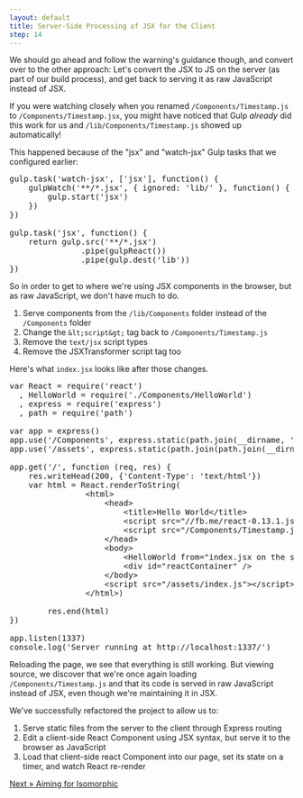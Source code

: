 ```yaml
---
layout: default
title: Server-Side Processing of JSX for the Client
step: 14
---
```

We should go ahead and follow the warning's guidance though, and convert over to the other approach: Let's convert the JSX to JS on the server (as part of our build process), and get back to serving it as raw JavaScript instead of JSX.

If you were watching closely when you renamed `/Components/Timestamp.js` to `/Components/Timestamp.jsx`, you might have noticed that Gulp *already* did this work for us and `/lib/Components/Timestamp.js` showed up automatically!

This happened because of the "jsx" and "watch-jsx" Gulp tasks that we configured earlier:

<pre class="brush: js">
gulp.task('watch-jsx', ['jsx'], function() {
    gulpWatch('**/*.jsx', { ignored: 'lib/' }, function() {
        gulp.start('jsx')
    })
})

gulp.task('jsx', function() {
    return gulp.src('**/*.jsx')
               .pipe(gulpReact())
               .pipe(gulp.dest('lib'))
})
</pre>

So in order to get to where we're using JSX components in the browser, but as raw JavaScript, we don't have much to do.

1. Serve components from the `/lib/Components` folder instead of the `/Components` folder
1. Change the `&lt;script&gt;` tag back to `/Components/Timestamp.js`
1. Remove the `text/jsx` script types
1. Remove the JSXTransformer script tag too

Here's what `index.jsx` looks like after those changes.

<pre class="brush: js">
var React = require('react')
  , HelloWorld = require('./Components/HelloWorld')
  , express = require('express')
  , path = require('path')

var app = express()
app.use('/Components', express.static(path.join(__dirname, 'Components')))
app.use('/assets', express.static(path.join(path.join(__dirname, '..'), 'assets')))

app.get('/', function (req, res) {
    res.writeHead(200, {'Content-Type': 'text/html'})
    var html = React.renderToString(
                &lt;html&gt;
                    &lt;head&gt;
                        &lt;title&gt;Hello World&lt;/title&gt;
                        &lt;script src="//fb.me/react-0.13.1.js"&gt;&lt;/script&gt;
                        &lt;script src="/Components/Timestamp.js"&gt;&lt;/script&gt;
                    &lt;/head&gt;
                    &lt;body&gt;
                        &lt;HelloWorld from="index.jsx on the server"&gt;&lt;/HelloWorld&gt;
                        &lt;div id="reactContainer" /&gt;
                    &lt;/body&gt;
                    &lt;script src="/assets/index.js"&gt;&lt;/script&gt;
                &lt;/html&gt;)

        res.end(html)
})

app.listen(1337)
console.log('Server running at http://localhost:1337/')
</pre>

Reloading the page, we see that everything is still working.  But viewing source, we discover that we're once again loading `/Components/Timestamp.js` and that its code is served in raw JavaScript instead of JSX, even though we're maintaining it in JSX.

We've successfully refactored the project to allow us to:

1. Serve static files from the server to the client through Express routing
1. Edit a client-side React Component using JSX syntax, but serve it to the browser as JavaScript
1. Load that client-side react Component into our page, set its state on a timer, and watch React re-render

[Next » Aiming for Isomorphic](15-isomorphic-aim)
